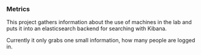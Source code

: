 ### Metrics
This project gathers information about the use of machines in the lab and puts
it into an elasticsearch backend for searching with Kibana.

Currently it only grabs one small information, how many people are logged in.
